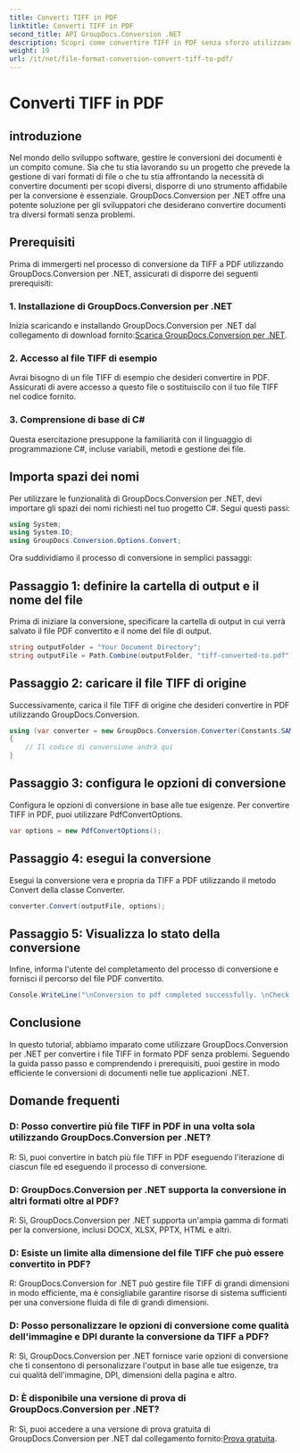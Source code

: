```yaml
---
title: Converti TIFF in PDF
linktitle: Converti TIFF in PDF
second_title: API GroupDocs.Conversion .NET
description: Scopri come convertire TIFF in PDF senza sforzo utilizzando GroupDocs.Conversion per .NET. Soluzione di conversione dei documenti semplice, efficiente e senza interruzioni.
weight: 19
url: /it/net/file-format-conversion-convert-tiff-to-pdf/
---
```


# Converti TIFF in PDF

## introduzione

Nel mondo dello sviluppo software, gestire le conversioni dei documenti è un compito comune. Sia che tu stia lavorando su un progetto che prevede la gestione di vari formati di file o che tu stia affrontando la necessità di convertire documenti per scopi diversi, disporre di uno strumento affidabile per la conversione è essenziale. GroupDocs.Conversion per .NET offre una potente soluzione per gli sviluppatori che desiderano convertire documenti tra diversi formati senza problemi.

## Prerequisiti

Prima di immergerti nel processo di conversione da TIFF a PDF utilizzando GroupDocs.Conversion per .NET, assicurati di disporre dei seguenti prerequisiti:

### 1. Installazione di GroupDocs.Conversion per .NET
 Inizia scaricando e installando GroupDocs.Conversion per .NET dal collegamento di download fornito:[Scarica GroupDocs.Conversion per .NET](https://releases.groupdocs.com/conversion/net/).

### 2. Accesso al file TIFF di esempio
Avrai bisogno di un file TIFF di esempio che desideri convertire in PDF. Assicurati di avere accesso a questo file o sostituiscilo con il tuo file TIFF nel codice fornito.

### 3. Comprensione di base di C#
Questa esercitazione presuppone la familiarità con il linguaggio di programmazione C#, incluse variabili, metodi e gestione dei file.

## Importa spazi dei nomi

Per utilizzare le funzionalità di GroupDocs.Conversion per .NET, devi importare gli spazi dei nomi richiesti nel tuo progetto C#. Segui questi passi:

```csharp
using System;
using System.IO;
using GroupDocs.Conversion.Options.Convert;
```

Ora suddividiamo il processo di conversione in semplici passaggi:

## Passaggio 1: definire la cartella di output e il nome del file

Prima di iniziare la conversione, specificare la cartella di output in cui verrà salvato il file PDF convertito e il nome del file di output.

```csharp
string outputFolder = "Your Document Directory";
string outputFile = Path.Combine(outputFolder, "tiff-converted-to.pdf");
```

## Passaggio 2: caricare il file TIFF di origine

Successivamente, carica il file TIFF di origine che desideri convertire in PDF utilizzando GroupDocs.Conversion.

```csharp
using (var converter = new GroupDocs.Conversion.Converter(Constants.SAMPLE_TIFF))
{
    // Il codice di conversione andrà qui
}
```

## Passaggio 3: configura le opzioni di conversione

Configura le opzioni di conversione in base alle tue esigenze. Per convertire TIFF in PDF, puoi utilizzare PdfConvertOptions.

```csharp
var options = new PdfConvertOptions();
```

## Passaggio 4: esegui la conversione

Esegui la conversione vera e propria da TIFF a PDF utilizzando il metodo Convert della classe Converter.

```csharp
converter.Convert(outputFile, options);
```

## Passaggio 5: Visualizza lo stato della conversione

Infine, informa l'utente del completamento del processo di conversione e fornisci il percorso del file PDF convertito.

```csharp
Console.WriteLine("\nConversion to pdf completed successfully. \nCheck output in {0}", outputFolder);
```

## Conclusione

In questo tutorial, abbiamo imparato come utilizzare GroupDocs.Conversion per .NET per convertire i file TIFF in formato PDF senza problemi. Seguendo la guida passo passo e comprendendo i prerequisiti, puoi gestire in modo efficiente le conversioni di documenti nelle tue applicazioni .NET.

## Domande frequenti

### D: Posso convertire più file TIFF in PDF in una volta sola utilizzando GroupDocs.Conversion per .NET?

R: Sì, puoi convertire in batch più file TIFF in PDF eseguendo l'iterazione di ciascun file ed eseguendo il processo di conversione.

### D: GroupDocs.Conversion per .NET supporta la conversione in altri formati oltre al PDF?

R: Sì, GroupDocs.Conversion per .NET supporta un'ampia gamma di formati per la conversione, inclusi DOCX, XLSX, PPTX, HTML e altri.

### D: Esiste un limite alla dimensione del file TIFF che può essere convertito in PDF?

R: GroupDocs.Conversion for .NET può gestire file TIFF di grandi dimensioni in modo efficiente, ma è consigliabile garantire risorse di sistema sufficienti per una conversione fluida di file di grandi dimensioni.

### D: Posso personalizzare le opzioni di conversione come qualità dell'immagine e DPI durante la conversione da TIFF a PDF?

R: Sì, GroupDocs.Conversion per .NET fornisce varie opzioni di conversione che ti consentono di personalizzare l'output in base alle tue esigenze, tra cui qualità dell'immagine, DPI, dimensioni della pagina e altro.

### D: È disponibile una versione di prova di GroupDocs.Conversion per .NET?

 R: Sì, puoi accedere a una versione di prova gratuita di GroupDocs.Conversion per .NET dal collegamento fornito:[Prova gratuita](https://releases.groupdocs.com/).